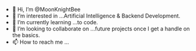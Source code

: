 - 👋 Hi, I’m @MoonKnightBee
- 👀 I’m interested in ...Artificial Intelligence & Backend Development.
- 🌱 I’m currently learning ...to code.
- 💞️ I’m looking to collaborate on ...future projects once I get a handle on the basics.
- 📫 How to reach me ...

<!---
MoonKnightBee/MoonKnightBee is a ✨ special ✨ repository because its `README.md` (this file) appears on your GitHub profile.
You can click the Preview link to take a look at your changes.
--->
